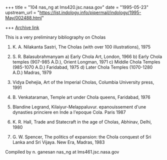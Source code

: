 +++
title = "104 nas_ng at lms420.jsc.nasa.gov"
date = "1995-05-23"
upstream_url = "https://list.indology.info/pipermail/indology/1995-May/002488.html"

+++
[Archive link](https://list.indology.info/pipermail/indology/1995-May/002488.html)



This is a very preliminary bibliography on Cholas

1) K. A. Nilakanta Sastri, The Cholas (with over 100 illustrations),
1975

2) S. R. Balasubrahmanyam a) Early Chola Art, London, 1966
b) Early Chola temples (907-985 A.D.), Orient Longman, 1971
c) Middle Chola Temples (985-1070 A.D.) Faridabad, 1975
d) Later Chola Temples (1070-1280 A.D.) Madras, 1979

3) Vidya Dehejia, Art of the Imperial Cholas, Columbia University
press, 1991

4) B. Venkataraman, Temple art under Chola queens, Faridabad, 1976

5) Blandine Legrand, Kilaiyur-Melappaluvur. epanouissement d'une dynasties 
princiere en Inde a l'epoque Cola. Paris 1987

6) K. R. Hall, Trade and Statecraft in the age of Cholas, Abhinav, Delhi, 1980

7) G. W. Spencer, The politics of expansion: the Chola conquest of Sri Lanka
and Sri Vijaya. New Era, Madras, 1983


Compiled by
n. ganesan
nas_ng at lms461.jsc.nasa.gov







